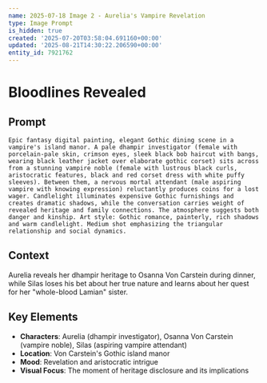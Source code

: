 ```yaml
---
name: 2025-07-18 Image 2 - Aurelia's Vampire Revelation
type: Image Prompt
is_hidden: true
created: '2025-07-20T03:58:04.691160+00:00'
updated: '2025-08-21T14:30:22.206590+00:00'
entity_id: 7921762
---
```


# Bloodlines Revealed

## Prompt

```
Epic fantasy digital painting, elegant Gothic dining scene in a vampire's island manor. A pale dhampir investigator (female with porcelain-pale skin, crimson eyes, sleek black bob haircut with bangs, wearing black leather jacket over elaborate gothic corset) sits across from a stunning vampire noble (female with lustrous black curls, aristocratic features, black and red corset dress with white puffy sleeves). Between them, a nervous mortal attendant (male aspiring vampire with knowing expression) reluctantly produces coins for a lost wager. Candlelight illuminates expensive Gothic furnishings and creates dramatic shadows, while the conversation carries weight of revealed heritage and family connections. The atmosphere suggests both danger and kinship. Art style: Gothic romance, painterly, rich shadows and warm candlelight. Medium shot emphasizing the triangular relationship and social dynamics.
```

## Context

Aurelia reveals her dhampir heritage to Osanna Von Carstein during dinner, while Silas loses his bet about her true nature and learns about her quest for her "whole-blood Lamian" sister.

## Key Elements

- **Characters**: Aurelia (dhampir investigator), Osanna Von Carstein (vampire noble), Silas (aspiring vampire attendant)
- **Location**: Von Carstein's Gothic island manor
- **Mood**: Revelation and aristocratic intrigue
- **Visual Focus**: The moment of heritage disclosure and its implications